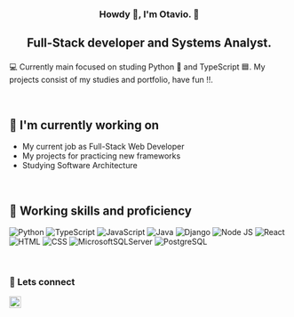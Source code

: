 
<h3 align="center"> 
  Howdy 🤠, I'm Otavio. 👋
</h3>
<h2 align="center">
  
  Full-Stack developer and Systems Analyst.
</h2>

 💻 Currently main focused on studing Python 🐍 and TypeScript 🟦. My projects consist of my studies and portfolio, have fun !!.

</br>

## 🔭 I'm currently working on
- My current job as Full-Stack Web Developer
- My projects for practicing new frameworks
- Studying Software Architecture

</br>

## 💼 Working skills and proficiency

![Python](https://img.shields.io/badge/python-3670A0?style=for-the-badge&logo=python&logoColor=ffdd54)      ![TypeScript](https://img.shields.io/badge/typescript-%23007ACC.svg?style=for-the-badge&logo=typescript&logoColor=white)      ![JavaScript](https://img.shields.io/badge/javascript-%23323330.svg?style=for-the-badge&logo=javascript&logoColor=%23F7DF1E)      ![Java](https://img.shields.io/badge/java-%23ED8B00.svg?style=for-the-badge&logo=openjdk&logoColor=white)     ![Django](https://img.shields.io/badge/Django-092E20?style=for-the-badge&logo=django&logoColor=white)    ![Node JS](https://img.shields.io/badge/Node.js-43853D?style=for-the-💼badge&logo=node.js&logoColor=white)    ![React](https://img.shields.io/badge/React-20232A?style=for-the-badge&logo=react&logoColor=61DAFB)     ![HTML](https://img.shields.io/badge/HTML5-E34F26?style=for-the-badge&logo=html5&logoColor=white)    ![CSS](https://img.shields.io/badge/CSS3-1572B6?style=for-the-badge&logo=css3&logoColor=white)     ![MicrosoftSQLServer](https://img.shields.io/badge/Microsoft%20SQL%20Server-CC2927?style=for-the-badge&logo=microsoft%20sql%20server&logoColor=white)    ![PostgreSQL](https://img.shields.io/badge/PostgreSQL-316192?style=for-the-badge&logo=postgresql&logoColor=white
)

</br>

### 🤝 Lets connect

<p align="center"> 
<a href="https://www.linkedin.com/in/otavio-emilio"><img align="left" src="https://raw.githubusercontent.com/yushi1007/yushi1007/main/images/linkedin.svg" alt="Otavio Linkedin" width="21px"/></a>
</p>







